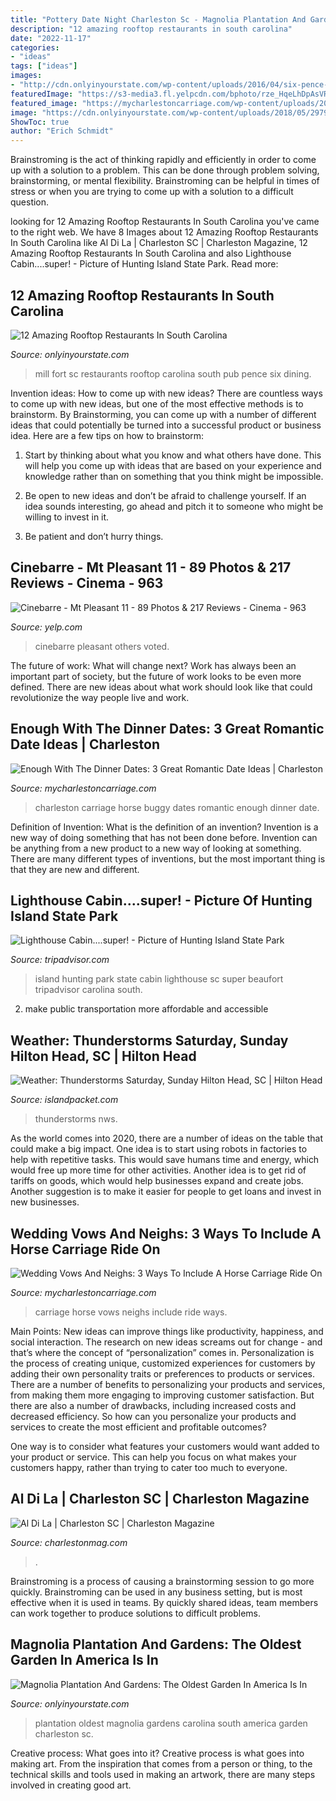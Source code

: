 ```yaml
---
title: "Pottery Date Night Charleston Sc - Magnolia Plantation And Gardens: The Oldest Garden In America Is In"
description: "12 amazing rooftop restaurants in south carolina"
date: "2022-11-17"
categories:
- "ideas"
tags: ["ideas"]
images:
- "http://cdn.onlyinyourstate.com/wp-content/uploads/2016/04/six-pence-pub-ext-700x525.jpg"
featuredImage: "https://s3-media3.fl.yelpcdn.com/bphoto/rze_HqeLhDpAsVRA8Y_mWQ/348s.jpg"
featured_image: "https://mycharlestoncarriage.com/wp-content/uploads/2017/11/horseandbuggyrides.jpg"
image: "https://cdn.onlyinyourstate.com/wp-content/uploads/2018/05/29790543_10155412309637157_3675951837370931705_n-700x526.jpg"
ShowToc: true
author: "Erich Schmidt"
---
```



Brainstroming is the act of thinking rapidly and efficiently in order to come up with a solution to a problem. This can be done through problem solving, brainstorming, or mental flexibility. Brainstroming can be helpful in times of stress or when you are trying to come up with a solution to a difficult question.

	

		
looking for 12 Amazing Rooftop Restaurants In South Carolina you've came to the right web. We have 8 Images about 12 Amazing Rooftop Restaurants In South Carolina like Al Di La | Charleston SC | Charleston Magazine, 12 Amazing Rooftop Restaurants In South Carolina and also Lighthouse Cabin....super! - Picture of Hunting Island State Park. Read more:
		
    
## 12 Amazing Rooftop Restaurants In South Carolina

<img loading=lazy src="http://cdn.onlyinyourstate.com/wp-content/uploads/2016/04/six-pence-pub-ext-700x525.jpg" onerror="this.onerror=null;this.src='https://tse2.mm.bing.net/th?id=OIP.WEd2P7zQy_MLxjNugC5uJgHaFj&amp;pid=15.1';" alt="12 Amazing Rooftop Restaurants In South Carolina">

_Source: onlyinyourstate.com_

>mill fort sc restaurants rooftop carolina south pub pence six dining. 

	

Invention ideas: How to come up with new ideas?
There are countless ways to come up with new ideas, but one of the most effective methods is to brainstorm. By Brainstorming, you can come up with a number of different ideas that could potentially be turned into a successful product or business idea. Here are a few tips on how to brainstorm:
1. Start by thinking about what you know and what others have done. This will help you come up with ideas that are based on your experience and knowledge rather than on something that you think might be impossible.

2. Be open to new ideas and don’t be afraid to challenge yourself. If an idea sounds interesting, go ahead and pitch it to someone who might be willing to invest in it.

3. Be patient and don’t hurry things.

    
## Cinebarre - Mt Pleasant 11 - 89 Photos &amp; 217 Reviews - Cinema - 963

<img loading=lazy src="https://s3-media3.fl.yelpcdn.com/bphoto/rze_HqeLhDpAsVRA8Y_mWQ/348s.jpg" onerror="this.onerror=null;this.src='https://tse4.mm.bing.net/th?id=OIP.g1WBFNjxBaTR2xFd1KeDcAAAAA&amp;pid=15.1';" alt="Cinebarre - Mt Pleasant 11 - 89 Photos &amp; 217 Reviews - Cinema - 963">

_Source: yelp.com_

>cinebarre pleasant others voted. 

	

The future of work: What will change next?
Work has always been an important part of society, but the future of work looks to be even more defined. There are new ideas about what work should look like that could revolutionize the way people live and work.

    
## Enough With The Dinner Dates: 3 Great Romantic Date Ideas | Charleston

<img loading=lazy src="https://mycharlestoncarriage.com/wp-content/uploads/2017/11/horseandbuggyrides.jpg" onerror="this.onerror=null;this.src='https://tse3.mm.bing.net/th?id=OIP.23zHV5J0BYMuIsJLnoZrlgHaFj&amp;pid=15.1';" alt="Enough With The Dinner Dates: 3 Great Romantic Date Ideas | Charleston">

_Source: mycharlestoncarriage.com_

>charleston carriage horse buggy dates romantic enough dinner date. 

	

Definition of Invention: What is the definition of an invention?
Invention is a new way of doing something that has not been done before. Invention can be anything from a new product to a new way of looking at something. There are many different types of inventions, but the most important thing is that they are new and different.

    
## Lighthouse Cabin....super! - Picture Of Hunting Island State Park

<img loading=lazy src="https://media-cdn.tripadvisor.com/media/photo-s/02/74/97/20/filename-100-2385-jpg.jpg" onerror="this.onerror=null;this.src='https://tse4.mm.bing.net/th?id=OIP.V741F--4Opp5Bl7bW20LqwHaE7&amp;pid=15.1';" alt="Lighthouse Cabin....super! - Picture of Hunting Island State Park">

_Source: tripadvisor.com_

>island hunting park state cabin lighthouse sc super beaufort tripadvisor carolina south. 

	

2. make public transportation more affordable and accessible

    
## Weather: Thunderstorms Saturday, Sunday Hilton Head, SC | Hilton Head

<img loading=lazy src="https://www.islandpacket.com/latest-news/o56et1/picture230295534/alternates/FREE_1140/Sat.jpg" onerror="this.onerror=null;this.src='https://tse2.mm.bing.net/th?id=OIP.vgu8OIuSnHjdPth-tyOOfQHaHa&amp;pid=15.1';" alt="Weather: Thunderstorms Saturday, Sunday Hilton Head, SC | Hilton Head">

_Source: islandpacket.com_

>thunderstorms nws. 

	

As the world comes into 2020, there are a number of ideas on the table that could make a big impact. One idea is to start using robots in factories to help with repetitive tasks. This would save humans time and energy, which would free up more time for other activities. Another idea is to get rid of tariffs on goods, which would help businesses expand and create jobs. Another suggestion is to make it easier for people to get loans and invest in new businesses.

    
## Wedding Vows And Neighs: 3 Ways To Include A Horse Carriage Ride On

<img loading=lazy src="https://mycharlestoncarriage.com/wp-content/uploads/2019/01/horse-carriage.jpg" onerror="this.onerror=null;this.src='https://tse2.mm.bing.net/th?id=OIP.5dNiYcU5TgXQvgL_QsFnswHaE8&amp;pid=15.1';" alt="Wedding Vows And Neighs: 3 Ways To Include A Horse Carriage Ride On">

_Source: mycharlestoncarriage.com_

>carriage horse vows neighs include ride ways. 

	

Main Points: New ideas can improve things like productivity, happiness, and social interaction.
The research on new ideas screams out for change - and that’s where the concept of “personalization” comes in. Personalization is the process of creating unique, customized experiences for customers by adding their own personality traits or preferences to products or services.
There are a number of benefits to personalizing your products and services, from making them more engaging to improving customer satisfaction. But there are also a number of drawbacks, including increased costs and decreased efficiency. So how can you personalize your products and services to create the most efficient and profitable outcomes?

One way is to consider what features your customers would want added to your product or service. This can help you focus on what makes your customers happy, rather than trying to cater too much to everyone.

    
## Al Di La | Charleston SC | Charleston Magazine

<img loading=lazy src="https://charlestonmag.com/sites/default/files/styles/800wide/public/27IMG_0677_opt.jpg?itok=nZcXq3qf" onerror="this.onerror=null;this.src='https://tse4.mm.bing.net/th?id=OIP.3bUT3mtM6VWvfe3DIGX-iAHaE7&amp;pid=15.1';" alt="Al Di La | Charleston SC | Charleston Magazine">

_Source: charlestonmag.com_

>. 

	

Brainstroming is a process of causing a brainstorming session to go more quickly. Brainstroming can be used in any business setting, but is most effective when it is used in teams. By quickly shared ideas, team members can work together to produce solutions to difficult problems.

    
## Magnolia Plantation And Gardens: The Oldest Garden In America Is In

<img loading=lazy src="https://cdn.onlyinyourstate.com/wp-content/uploads/2018/05/29790543_10155412309637157_3675951837370931705_n-700x526.jpg" onerror="this.onerror=null;this.src='https://tse3.mm.bing.net/th?id=OIP.KweyXqHdak2mgnij2jBFmgHaFk&amp;pid=15.1';" alt="Magnolia Plantation And Gardens: The Oldest Garden In America Is In">

_Source: onlyinyourstate.com_

>plantation oldest magnolia gardens carolina south america garden charleston sc. 

	

Creative process: What goes into it?
Creative process is what goes into making art. From the inspiration that comes from a person or thing, to the technical skills and tools used in making an artwork, there are many steps involved in creating good art.


